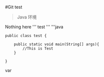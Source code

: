 #Git test
>Java 环境

Nothing here
'''
 test
'''
'''java

    public class test {

        public static void main(String[] args){
            //This is Test
        }

    }

var

